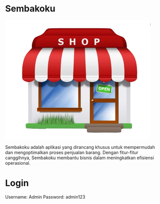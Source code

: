 # Sembakoku
![alt text](https://github.com/cakcak1414/SEMBAKOKU-Eleonora-Marcia-302-ERP/blob/main/assets/images/logo.png?raw=true)

Sembakoku adalah aplikasi yang dirancang khusus untuk mempermudah dan mengoptimalkan proses penjualan barang. Dengan fitur-fitur canggihnya, Sembakoku membantu bisnis dalam meningkatkan efisiensi operasional.

# Login
Username: Admin
Password: admin123
